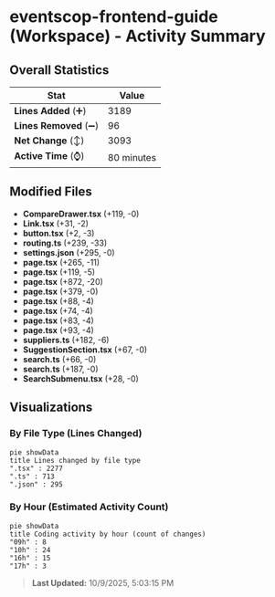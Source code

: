 # eventscop-frontend-guide (Workspace) - Activity Summary 

## Overall Statistics

| Stat                   | Value                                                             |
| ---------------------- | ----------------------------------------------------------------- |
| **Lines Added** (➕)   | 3189                                          |
| **Lines Removed** (➖) | 96                                        |
| **Net Change** (↕)    | 3093                |
| **Active Time** (⌚)   | 80 minutes |


## Modified Files
- **CompareDrawer.tsx** (+119, -0)
- **Link.tsx** (+31, -2)
- **button.tsx** (+2, -3)
- **routing.ts** (+239, -33)
- **settings.json** (+295, -0)
- **page.tsx** (+265, -11)
- **page.tsx** (+119, -5)
- **page.tsx** (+872, -20)
- **page.tsx** (+379, -0)
- **page.tsx** (+88, -4)
- **page.tsx** (+74, -4)
- **page.tsx** (+83, -4)
- **page.tsx** (+93, -4)
- **suppliers.ts** (+182, -6)
- **SuggestionSection.tsx** (+67, -0)
- **search.ts** (+66, -0)
- **search.ts** (+187, -0)
- **SearchSubmenu.tsx** (+28, -0)

## Visualizations

### By File Type (Lines Changed)

```mermaid
pie showData
title Lines changed by file type
".tsx" : 2277
".ts" : 713
".json" : 295
```

### By Hour (Estimated Activity Count)

```mermaid
pie showData
title Coding activity by hour (count of changes)
"09h" : 8
"10h" : 24
"16h" : 15
"17h" : 3
```


> **Last Updated:** 10/9/2025, 5:03:15 PM